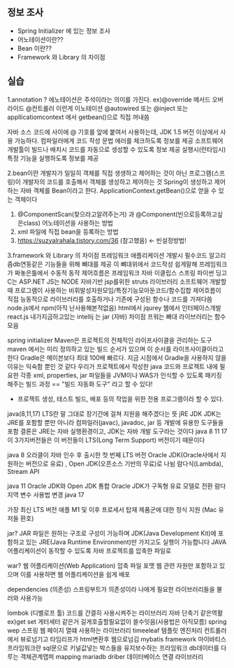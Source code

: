 ## 정보 조사

- Spring Initializer 에 있는 정보 조사
- 어노테이션이란??
- Bean 이란??
- Framework 와 Library 의 차이점

## 실습
1.annotation ?
에노테이션은 주석이라는 의미를 가진다.
ex)@override 메서드 오버라이드
@컨트롤러 이런게 이노테이션 @autowired 또는
@inject 또는 appllicatiomcontext 에서 getbean()으로 직접 꺼내씀

자바 소스 코드에 사이에 @ 기호를 앞에 붙여서 사용하는데, 
JDK 1.5 버전 이상에서 사용 가능하다.
컴파일러에게 코드 작성 문법 에러를 체크하도록 정보를 제공
소프트웨어 개발툴이 빌드나 배치시 코드를 자동으로 생성할 수 있도록 정보 제공
실행시(런타임시)특정 기능을 실행하도록 정보를 제공

2.bean이란
개발자가 일일히 객체를 직접 생생하고 제어하는 것이 아닌
프로그램(스프링)이 개발자의 코드를 호출해서 객체를 생성하고 제어하는 것
Spring이 생성하고 제어하는 자바 객체를 Bean이라고 한다.
ApplicationContext.getBean()으로 얻을 수 있는 객체이다
1. @ComponentScan(찾으라고알려주는거) 과
@Component(빈으로등록하고싶은class) 어노테이션을 사용하는 방법
2. xml 파일에 직접 bean을 등록하는 방법
3. https://suzyalrahala.tistory.com/36 (참고했음) <- 빈설정방법!

3.framework 와 Library 의 차이점
프레임워크
애플리케이션 개발시 필수코드 알고리즘db연동같은 기능들을 위해
뼈대를 제공 이 뼈대위에서 코드작성
쉽게말해 프레임워크가 짜놓은틀에서 수동적 동작 제어흐름은 프레임워크
자바 이클립스 스프링
파이썬 딩고
C는 ASP.NET
JS는 NODE
자바기반 jsp를위한 struts
라이브러리
소프트웨어 개발할때 프로그램이 사용하는 비휘발성자원모임/특정기능모아둔코드/함수집합
제어흐름이 직접 능동적으로 라이브러리를 호출하거나 기존에
구성된 함수나 코드를 가져다씀
node.js에서 npm(아직 난사용해본적없음)
html에서 jqurey
웹에서 인터페이스개발react.js
내가지금하고있는 intellij 는 jar (자바)
차이점
프워는 뼈대 라이브러리는 함수모음

spring initializer
Maven은 프로젝트의 전체적인 라이프사이클을 관리하는 도구
maven 에서는 미리 정의하고 있는 빌드 순서가 있으며 이 순서를 라이프사이클이라고 한다
Gradle은 메이븐보다 최대 100배 빠르다.
지금 시점에서 Gradle을 사용하지 않을 이유는 익숙함 뿐인 것 같다
우리가 프로젝트에서 작성한 java 코드와 프로젝트 내에 필요한 각종 xml, properties, jar 파일들을 
JVM이나 WAS가 인식할 수 있도록 패키징 해주는 빌드 과정 == "빌드 자동화 도구" 라고 할 수 있다!

- 프로젝트 생성, 테스트 빌드, 배포 등의 작업을 위한 전용 프로그램이라 할 수 있다.

java(8,11,17)
LTS란 말 그대로 장기간에 걸쳐 지원을 해주겠다는 뜻
jRE JDK
JDK는 JRE를 포함할 뿐만 아니라 컴파일러(javac), javadoc, jar 등 개발에 유용한 도구들을 포함
결론은 JRE는 자바 실행환경이고, JDK는 자바 개발 도구라는 것이다
java 8 11 17 이 3가지버전들은 이 버전들이 LTS(Long Term Support) 버전이기 때문이다

java 8
오라클이 자바 인수 후 출시한 첫 번째 LTS 버전
Oracle JDK(Oracle사에서 지원하는 버전으로 유료) , Open JDK(오픈소스 기반의 무료)로 나뉨
람다식(Lambda), Stream API

java 11
Oracle JDK와 Open JDK 통합
Oracle JDK가 구독형 유료 모델로 전환
람다 지역 변수 사용법 변경
java 17

가장 최신 LTS 버전
애플 M1 및 이후 프로세서 탑재 제품군에 대한 정식 지원 (Mac 유저들 환호)

jar?
JAR 파일은 원하는 구조로 구성이 가능하며 JDK(Java Development Kit)에 
포함하고 있는 JRE(Java Runtime Environment)만 가지고도 실행이 가능합니다
JAVA 어플리케이션이 동작할 수 있도록 자바 프로젝트를 압축한 파일로

war?
웹 어플리케이션(Web Application) 압축 파일 포맷
웹 관련 자원만 포함하고 있으며 이를 사용하면 웹 어플리케이션을 쉽게 배포

dependencies (의존성)
스프링부트가 의존성이라 나에게 필요한 라이브러리들을 불러와 사용가능

lombok (디벨로프 툴)
코드를 간결히 사용시켜주는 라이브러리
자바 단축기 같은역활 ex)get set 게터세터 같은거 길게호출할필요없이
쓸수잇음(사용법은 아직모름)
spring wep
스프링 웹 페이지 열떄 사용하는 라이브러리
timeeleaf 템플릿 엔진처리
컨트롤러에서 뷰로넘기고 타임리프가 html변환후 웹으로넘김
mybatis framework
마이바티스 프라임워크란
sql문으로 키널값넣는 박스들을 유지보수하는 프라임워크
db데이터를 다루는 객체관계맵퍼 mapping
mariadb driber
데이터베이스 연결 라이브러리